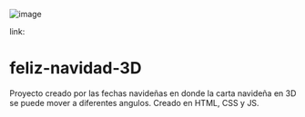 ![image](https://user-images.githubusercontent.com/102260190/207480220-7f697380-d958-4581-a6b2-2928cc51954a.png)

link: 

# feliz-navidad-3D

Proyecto creado por las fechas navideñas en donde la carta navideña en 3D se puede mover a diferentes angulos. Creado en HTML, CSS y JS.
